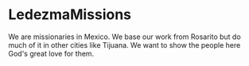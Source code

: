 # LedezmaMissions
We are missionaries in Mexico. We base our work from Rosarito but do much of it in other cities like Tijuana. We want to show the people here God's great love for them. 
